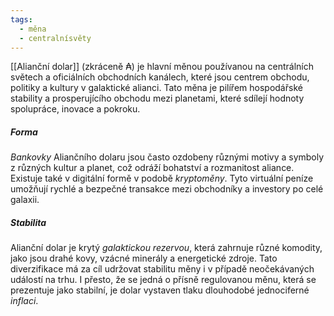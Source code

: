 ```yaml
---
tags:
  - měna
  - centralnísvěty
---
```


[[Alianční dolar]] (zkráceně ₳) je hlavní měnou používanou na centrálních světech a oficiálních obchodních kanálech, které jsou centrem obchodu, politiky a kultury v galaktické alianci. Tato měna je pilířem hospodářské stability a prosperujícího obchodu mezi planetami, které sdílejí hodnoty spolupráce, inovace a pokroku.

##### Forma
*Bankovky* Aliančního dolaru jsou často ozdobeny různými motivy a symboly z různých kultur a planet, což odráží bohatství a rozmanitost aliance. Existuje také v digitální formě v podobě *kryptoměny*. Tyto virtuální peníze umožňují rychlé a bezpečné transakce mezi obchodníky a investory po celé galaxii.

##### Stabilita
Alianční dolar je krytý *galaktickou rezervou*, která zahrnuje různé komodity, jako jsou drahé kovy, vzácné minerály a energetické zdroje. Tato diverzifikace má za cíl udržovat stabilitu měny i v případě neočekávaných událostí na trhu. I přesto, že se jedná o přísně regulovanou měnu, která se prezentuje jako stabilní, je dolar vystaven tlaku dlouhodobé jednociferné *inflaci*.